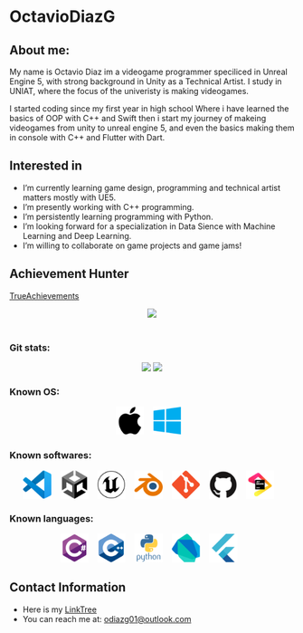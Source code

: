 # OctavioDiazG

## **About me:** 
My name is Octavio Diaz im a videogame programmer speciliced in Unreal Engine 5, with strong background in Unity as a Technical Artist. I study in UNIAT, where the focus of the univeristy is making videogames.

I started coding since my first year in high school Where i have learned the basics of OOP with C++ and Swift then i start my journey of makeing videogames from unity to unreal engine 5, and even the basics making them in console with C++ and Flutter with Dart.


## **Interested in** 
* I’m currently learning game design, programming and technical artist matters mostly with UE5. </br>
* I’m presently working with C++ programming. </br>
* I’m persistently learning programming with Python. </br>
* I’m looking forward for a specialization in Data Sience with Machine Learning and Deep Learning. </br>
* I’m willing to collaborate on game projects and game jams! </br>

## **Achievement Hunter**
[TrueAchievements](https://www.trueachievements.com/gamer/Vito2001/gamecollection#) </br>
<div align="center">
  <img src="https://img.trueachievements.com/game/5275/929888?v=700" width=500 /> </br> </br>
</div>

### Git stats:
<div align="center">
  <img src="https://github-readme-stats.vercel.app/api/top-langs?username=OctavioDiazG&theme=merko&langs_count=4&include_all_commits=true"/>
  <img src="https://github-readme-stats.vercel.app/api?username=OctavioDiazG&show_icons=true&theme=merko"/>
</div>

### Known OS:
<div align="center">
  <img src="https://github.com/devicons/devicon/blob/master/icons/apple/apple-original.svg" title="Apple" alt="Apple" width="50" height="50"/>&nbsp;&nbsp;&nbsp;
  <img src="https://github.com/devicons/devicon/blob/master/icons/windows8/windows8-original.svg" title="Windows8" alt="Windows8" width="50" height="50"/>&nbsp;&nbsp;&nbsp;
</div>

### Known softwares:

<div align="center">
   <img src="https://github.com/devicons/devicon/blob/master/icons/vscode/vscode-original.svg" title="VSCode" alt="VSCode" width="50" height="50"/>&nbsp;&nbsp;&nbsp;
  <img src="https://github.com/devicons/devicon/blob/master/icons/unity/unity-original.svg" title="Unity" alt="Unity" width="50" height="50"/>&nbsp;&nbsp;&nbsp;
  <img src="https://github.com/devicons/devicon/blob/master/icons/unrealengine/unrealengine-original.svg" title="UnrealEngine" alt="UnrealEngine" width="50" height="50"/>&nbsp;&nbsp;&nbsp;
  <img src="https://github.com/devicons/devicon/blob/master/icons/blender/blender-original.svg" title="Blender" alt="Blender" width="50" height="50"/>&nbsp;&nbsp;&nbsp;
  <img src="https://github.com/devicons/devicon/blob/master/icons/git/git-original.svg" title="Git" alt="Git" width="50" height="50"/>&nbsp;&nbsp;&nbsp;
   <img src="https://github.com/devicons/devicon/blob/master/icons/github/github-original.svg" title="GitHub" alt="GitHub" width="50" height="50"/>&nbsp;&nbsp;&nbsp;
  <img src="https://github.com/devicons/devicon/blob/master/icons/jetbrains/jetbrains-original.svg" title="Jetbrains" alt="jetbrains" width="50" height="50"/>&nbsp;&nbsp;&nbsp;
</div>

### Known languages:

<div align="center">
  <img src="https://github.com/devicons/devicon/blob/master/icons/csharp/csharp-original.svg" title="CSharp"  alt="CSharp" width="50" height="50"/>&nbsp;&nbsp;&nbsp;
  <img src="https://github.com/devicons/devicon/blob/master/icons/cplusplus/cplusplus-original.svg" title="C++" alt="C++" width="50" height="50"/>&nbsp;&nbsp;&nbsp;
  <img src="https://github.com/devicons/devicon/blob/master/icons/python/python-original-wordmark.svg" title="Python" alt="Python" width="50" height="50"/>&nbsp;&nbsp;&nbsp;
  <img src="https://github.com/devicons/devicon/blob/master/icons/dart/dart-original.svg" title="Dart" alt="Dart" width="50" height="50"/>&nbsp;&nbsp;&nbsp;
  <img src="https://github.com/devicons/devicon/blob/master/icons/flutter/flutter-original.svg" title="Flutter" alt="Flutter" width="50" height="50"/>&nbsp;&nbsp;&nbsp;
</div>


## **Contact Information** 
* Here is my [LinkTree](https://linktr.ee/Octavio_Diaz_G) </br>
* You can reach me at: odiazg01@outlook.com </br>

